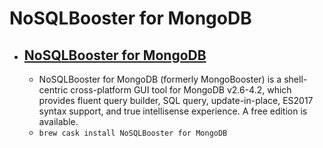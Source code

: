 # NoSQLBooster for MongoDB
- [NoSQLBooster for MongoDB](https://nosqlbooster.com/)
  - 
  - NoSQLBooster for MongoDB (formerly MongoBooster) is a shell-centric cross-platform GUI tool for MongoDB v2.6-4.2,                                                        which provides fluent query builder, SQL query, update-in-place, ES2017                                                        syntax support, and true intellisense experience.  A free edition is available. 
  - `brew cask install NoSQLBooster for MongoDB`
